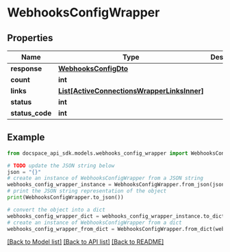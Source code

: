 # WebhooksConfigWrapper

## Properties

Name | Type | Description | Notes
------------ | ------------- | ------------- | -------------
**response** | [**WebhooksConfigDto**](WebhooksConfigDto.md) |  | [optional] 
**count** | **int** |  | [optional] 
**links** | [**List[ActiveConnectionsWrapperLinksInner]**](ActiveConnectionsWrapperLinksInner.md) |  | [optional] 
**status** | **int** |  | [optional] 
**status_code** | **int** |  | [optional] 

## Example

```python
from docspace_api_sdk.models.webhooks_config_wrapper import WebhooksConfigWrapper

# TODO update the JSON string below
json = "{}"
# create an instance of WebhooksConfigWrapper from a JSON string
webhooks_config_wrapper_instance = WebhooksConfigWrapper.from_json(json)
# print the JSON string representation of the object
print(WebhooksConfigWrapper.to_json())

# convert the object into a dict
webhooks_config_wrapper_dict = webhooks_config_wrapper_instance.to_dict()
# create an instance of WebhooksConfigWrapper from a dict
webhooks_config_wrapper_from_dict = WebhooksConfigWrapper.from_dict(webhooks_config_wrapper_dict)
```
[[Back to Model list]](../README.md#documentation-for-models) [[Back to API list]](../README.md#documentation-for-api-endpoints) [[Back to README]](../README.md)


